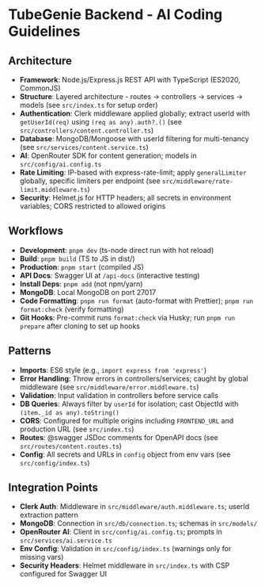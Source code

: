 # TubeGenie Backend - AI Coding Guidelines

## Architecture

- **Framework**: Node.js/Express.js REST API with TypeScript (ES2020, CommonJS)
- **Structure**: Layered architecture - routes → controllers → services → models (see `src/index.ts` for setup order)
- **Authentication**: Clerk middleware applied globally; extract userId with `getUserId(req)` using `(req as any).auth?.()` (see `src/controllers/content.controller.ts`)
- **Database**: MongoDB/Mongoose with userId filtering for multi-tenancy (see `src/services/content.service.ts`)
- **AI**: OpenRouter SDK for content generation; models in `src/config/ai.config.ts`
- **Rate Limiting**: IP-based with express-rate-limit; apply `generalLimiter` globally, specific limiters per endpoint (see `src/middleware/rate-limit.middleware.ts`)
- **Security**: Helmet.js for HTTP headers; all secrets in environment variables; CORS restricted to allowed origins

## Workflows

- **Development**: `pnpm dev` (ts-node direct run with hot reload)
- **Build**: `pnpm build` (TS to JS in dist/)
- **Production**: `pnpm start` (compiled JS)
- **API Docs**: Swagger UI at `/api-docs` (interactive testing)
- **Install Deps**: `pnpm add` (not npm/yarn)
- **MongoDB**: Local MongoDB on port 27017
- **Code Formatting**: `pnpm run format` (auto-format with Prettier); `pnpm run format:check` (verify formatting)
- **Git Hooks**: Pre-commit runs `format:check` via Husky; run `pnpm run prepare` after cloning to set up hooks

## Patterns

- **Imports**: ES6 style (e.g., `import express from 'express'`)
- **Error Handling**: Throw errors in controllers/services; caught by global middleware (see `src/middleware/error.middleware.ts`)
- **Validation**: Input validation in controllers before service calls
- **DB Queries**: Always filter by `userId` for isolation; cast ObjectId with `(item._id as any).toString()`
- **CORS**: Configured for multiple origins including `FRONTEND_URL` and production URL (see `src/index.ts`)
- **Routes**: @swagger JSDoc comments for OpenAPI docs (see `src/routes/content.routes.ts`)
- **Config**: All secrets and URLs in `config` object from env vars (see `src/config/index.ts`)

## Integration Points

- **Clerk Auth**: Middleware in `src/middleware/auth.middleware.ts`; userId extraction pattern
- **MongoDB**: Connection in `src/db/connection.ts`; schemas in `src/models/`
- **OpenRouter AI**: Client in `src/config/ai.config.ts`; prompts in `src/services/ai.service.ts`
- **Env Config**: Validation in `src/config/index.ts` (warnings only for missing vars)
- **Security Headers**: Helmet middleware in `src/index.ts` with CSP configured for Swagger UI
